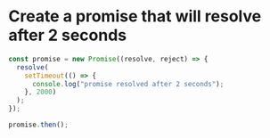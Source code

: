 # Create a promise that will resolve after 2 seconds
```js
const promise = new Promise((resolve, reject) => {
  resolve(
    setTimeout(() => {
      console.log("promise resolved after 2 seconds");
    }, 2000)
  );
});

promise.then();

```